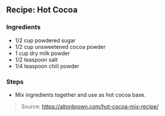 ## Recipe: Hot Cocoa


### Ingredients
 - 1/2 cup powdered sugar
 - 1/2 cup unsweetened cocoa powder
 - 1 cup dry milk powder
 - 1/2 teaspoon salt
 - 1/4 teaspoon chili powder

### Steps
 - Mix ingredients together and use as hot cocoa base.

> Source: https://altonbrown.com/hot-cocoa-mix-recipe/